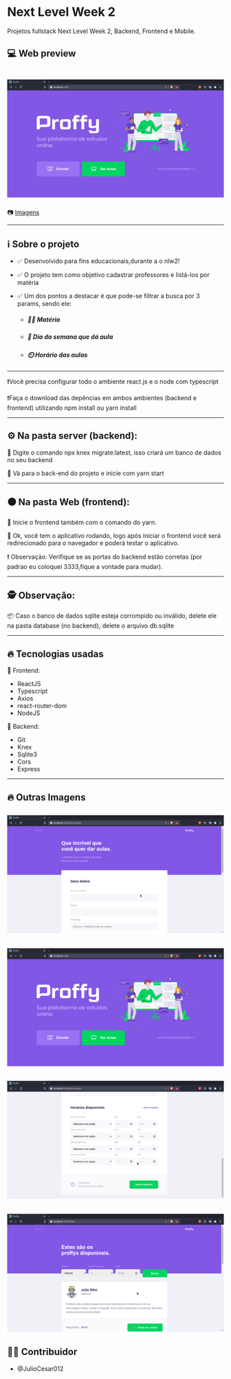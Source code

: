 # Next Level Week 2
Projetos fullstack Next Level Week 2, Backend, Frontend e Mobile.

## 💻 Web preview

<h1 align="center">
    <img src="/screenshots/initialapplication.png">
</h1>

📷 [Imagens](#-outras-imagens)

---

## ℹ️ Sobre o projeto

- ✅ Desenvolvido para fins educacionais,durante a o nlw2!

- ✅ O projeto tem como objetivo cadastrar professores e listá-los por matéria

- ✅ Um dos pontos a destacar é que pode-se filtrar a busca por 3 params, sendo ele: 

    - ##### 👨‍🏫 Matéria

    - ##### 📆 Dia da semana que dá aula

    - ##### ⏲️ Horário das aulas

---

❗Você precisa configurar todo o ambiente react.js e o node com typescript


❗Faça o download das depências em ambos ambientes (backend e frontend) utilizando npm install ou yarn install

---

## ⚙️ Na pasta server (backend):

🚧 Digite o comando npx knex migrate:latest, isso criará um banco de dados no seu backend

🔲 Vá para o back-end do projeto e inicie com yarn start

---

## ⚫ Na pasta Web (frontend):

🔲 Inicie o frontend também com o comando do yarn.

🔲 Ok, você tem o aplicativo rodando, logo após iniciar o frontend você será redirecionado para o navegador e poderá testar o aplicativo.

❗ Observação: Verifique se as portas do backend estão corretas (por padrao eu coloquei 3333,fique a vontade para mudar).

---

## 🕵️ Observação:

📦 Caso o banco de dados sqlite esteja corrompido ou inválido, delete ele na pasta database (no backend), delete o arquivo db.sqlite

---

## 🔥 Tecnologias usadas

💚 Frontend:
- ReactJS
- Typescript
- Axios
- react-router-dom
- NodeJS

💜 Backend:
- Git
- Knex
- Sqlite3
- Cors
- Express

---

## 🔥 Outras Imagens

<h2 align="center">
    <img src="/screenshots/give_classes.png">
</h2>

<h2 align="center">
    <img src="/screenshots/initialapplication.png">
</h2>

<h2 align="center">
    <img src="/screenshots/hours.png">
</h2>

<h2 align="center">
    <img src="/screenshots/study.png">
</h2>

## 👨‍💻 Contribuidor
- @JulioCesar012
